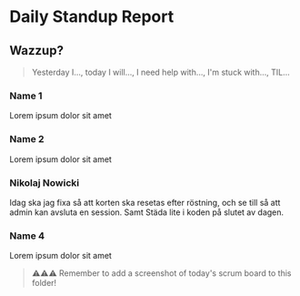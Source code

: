 # Daily Standup Report

## Wazzup?

> Yesterday I…, today I will…, I need help with…, I'm stuck with…, TIL…

### Name 1

Lorem ipsum dolor sit amet

### Name 2

Lorem ipsum dolor sit amet

### Nikolaj Nowicki

Idag ska jag fixa så att korten ska resetas efter röstning, och se till så att admin kan avsluta en session. Samt Städa lite i koden på slutet av dagen.

### Name 4

Lorem ipsum dolor sit amet

> ⚠️⚠️⚠️ Remember to add a screenshot of today's scrum board to this folder!
